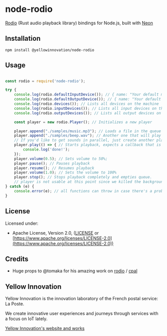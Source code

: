 # node-rodio

[Rodio](https://github.com/tomaka/rodio) (Rust audio playback library) bindings for Node.js, built with [Neon](https://www.neon-bindings.com/)

## Installation

`npm install @yellowinnovation/node-rodio`

## Usage

```javascript

const rodio = require('node-rodio');

try {
    console.log(rodio.defaultInputDevice()); // { name: "Your default microphone" ... sample rate, format etc }
    console.log(rodio.defaultOutputDevice()); // { name: "Your default speakers/headphones" ... sample rate, format etc }
    console.log(rodio.devices()); // Lists all devices on the machine
    console.log(rodio.inputDevices()); // Lists all input devices on the machine
    console.log(rodio.outputDevices()); // Lists all output devices on the machine

    const player = new rodio.Player(); // Initializes a new player

    player.append("./samples/music.mp3"); // Loads a file in the queue
    player.append("./samples/beep.wav"); // Another one that will play after the music.mp3
    // If you'd like to get sounds in parallel, just create another player and make them .play(); at the same time!
    player.play(() => { // Starts playback, expects a callback that is executed when the queue is over
        console.log('done!');
    });
    player.volume(0.5); // Sets volume to 50%;
    player.pause(); // Pauses playback
    player.resume(); // Resumes playback
    player.volume(1.0); // Sets the volume to 100%
    player.stop(); // Stops playback completely and empties queue.
    // player is not usable at this point since we killed the background thread.
} catch (e) {
    console.error(e); // all functions can throw in case there's a problem with system configuration or you did something wrong
}
```

## License

Licensed under:

* Apache License, Version 2.0, ([LICENSE](LICENSE) or
   [https://www.apache.org/licenses/LICENSE-2.0](https://www.apache.org/licenses/LICENSE-2.0))

## Credits

* Huge props to @tomaka for his amazing work on [rodio](https://github.com/tomaka/rodio) / [cpal](https://github.com/tomaka/cpal)

## Yellow Innovation

Yellow Innovation is the innovation laboratory of the French postal service: La Poste.

We create innovative user experiences and journeys through services with a focus on IoT lately.

[Yellow Innovation's website and works](http://yellowinnovation.fr/en/)
